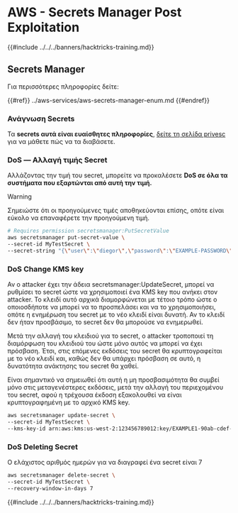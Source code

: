 # AWS - Secrets Manager Post Exploitation

{{#include ../../../banners/hacktricks-training.md}}

## Secrets Manager

Για περισσότερες πληροφορίες δείτε:

{{#ref}}
../aws-services/aws-secrets-manager-enum.md
{{#endref}}

### Ανάγνωση Secrets

Τα **secrets αυτά είναι ευαίσθητες πληροφορίες**, [δείτε τη σελίδα privesc](../aws-privilege-escalation/aws-secrets-manager-privesc.md) για να μάθετε πώς να τα διαβάσετε.

### DoS — Αλλαγή τιμής Secret

Αλλάζοντας την τιμή του secret, μπορείτε να προκαλέσετε **DoS σε όλα τα συστήματα που εξαρτώνται από αυτή την τιμή.**

> [!WARNING]
> Σημειώστε ότι οι προηγούμενες τιμές αποθηκεύονται επίσης, οπότε είναι εύκολο να επαναφέρετε την προηγούμενη τιμή.
```bash
# Requires permission secretsmanager:PutSecretValue
aws secretsmanager put-secret-value \
--secret-id MyTestSecret \
--secret-string "{\"user\":\"diegor\",\"password\":\"EXAMPLE-PASSWORD\"}"
```
### DoS Change KMS key

Αν ο attacker έχει την άδεια secretsmanager:UpdateSecret, μπορεί να ρυθμίσει το secret ώστε να χρησιμοποιεί ένα KMS key που ανήκει στον attacker. Το κλειδί αυτό αρχικά διαμορφώνεται με τέτοιο τρόπο ώστε ο οποιοσδήποτε να μπορεί να το προσπελάσει και να το χρησιμοποιήσει, οπότε η ενημέρωση του secret με το νέο κλειδί είναι δυνατή. Αν το κλειδί δεν ήταν προσβάσιμο, το secret δεν θα μπορούσε να ενημερωθεί.

Μετά την αλλαγή του κλειδιού για το secret, ο attacker τροποποιεί τη διαμόρφωση του κλειδιού του ώστε μόνο αυτός να μπορεί να έχει πρόσβαση. Έτσι, στις επόμενες εκδόσεις του secret θα κρυπτογραφείται με το νέο κλειδί και, καθώς δεν θα υπάρχει πρόσβαση σε αυτό, η δυνατότητα ανάκτησης του secret θα χαθεί.

Είναι σημαντικό να σημειωθεί ότι αυτή η μη προσβασιμότητα θα συμβεί μόνο στις μεταγενέστερες εκδόσεις, μετά την αλλαγή του περιεχομένου του secret, αφού η τρέχουσα έκδοση εξακολουθεί να είναι κρυπτογραφημένη με το αρχικό KMS key.
```bash
aws secretsmanager update-secret \
--secret-id MyTestSecret \
--kms-key-id arn:aws:kms:us-west-2:123456789012:key/EXAMPLE1-90ab-cdef-fedc-ba987EXAMPLE
```
### DoS Deleting Secret

Ο ελάχιστος αριθμός ημερών για να διαγραφεί ένα secret είναι 7
```bash
aws secretsmanager delete-secret \
--secret-id MyTestSecret \
--recovery-window-in-days 7
```
{{#include ../../../banners/hacktricks-training.md}}
